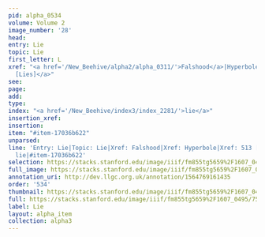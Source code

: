 ```yaml
---
pid: alpha_0534
volume: Volume 2
image_number: '28'
head: 
entry: Lie
topic: Lie
first_letter: L
xref: "<a href='/New_Beehive/alpha2/alpha_0311/'>Falshood</a>|Hyperbole|<a href='/New_Beehive/toc/toc2_122/'>513
  [Lies]</a>"
see: 
page: 
add: 
type: 
index: "<a href='/New_Beehive/index3/index_2281/'>lie</a>"
insertion_xref: 
insertion: 
item: "#item-17036b622"
unparsed: 
line: 'Entry: Lie|Topic: Lie|Xref: Falshood|Xref: Hyperbole|Xref: 513 [Lies]|Index:
  lie|#item-17036b622'
selection: https://stacks.stanford.edu/image/iiif/fm855tg5659%2F1607_0495/759,977,3014,703/full/0/default.jpg
full_image: https://stacks.stanford.edu/image/iiif/fm855tg5659%2F1607_0495/full/full/0/default.jpg
annotation_uri: http://dev.llgc.org.uk/annotation/1564769161435
order: '534'
thumbnail: https://stacks.stanford.edu/image/iiif/fm855tg5659%2F1607_0495/759,977,600,180/250,/0/default.jpg
full: https://stacks.stanford.edu/image/iiif/fm855tg5659%2F1607_0495/759,977,3014,703/full/0/default.jpg
label: Lie
layout: alpha_item
collection: alpha3
---
```


